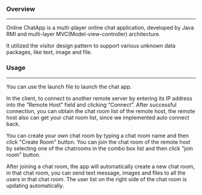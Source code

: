 
### Overview
---
Online ChatApp is a multi-player online chat application, developed by Java RMI and multi-layer MVC(Model-view-controller) architecture.

It utilized the visitor design pattern to support various unknown data packages, like text, image and file.

### Usage
---
You can use the launch file to launch the chat app.

In the client, to connect to another remote server by entering its IP address into the “Remote Host” field and clicking “Connect”.  After successful connection, you can obtain the chat room list of the remote host, the remote host also can get your chat room list, since we implemented auto connect back.

You can create your own chat room by typing a chat room name and then click "Create Room" button. You can join the
chat room of the remote host by selecting one of the chatrooms in the combo box list and then click "join room" button.

After joining a chat room, the app will automatically create a new chat room, in that chat room, you can send text message,
images and files to all the users in that chat room. The user list on the right side of the chat room is updating automatically.
